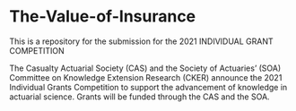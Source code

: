 # The-Value-of-Insurance

This is a repository for the submission for the 2021 INDIVIDUAL GRANT COMPETITION 

The Casualty Actuarial Society (CAS) and the Society of Actuaries’ (SOA) Committee on Knowledge Extension Research (CKER) announce the 2021 Individual Grants Competition to support the advancement of knowledge in actuarial science. Grants will be funded through the CAS and the SOA.

